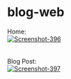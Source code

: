 # blog-web
Home: <br>
 <a href="https://ibb.co/7XLy9LY"><img src="https://i.ibb.co/473NQ3m/Screenshot-396.png" alt="Screenshot-396" border="0"></a>
 <br><br><br> Blog Post: <br>
 <a href="https://ibb.co/z7x0kWK"><img src="https://i.ibb.co/QCQ157s/Screenshot-397.png" alt="Screenshot-397" border="0"></a>
